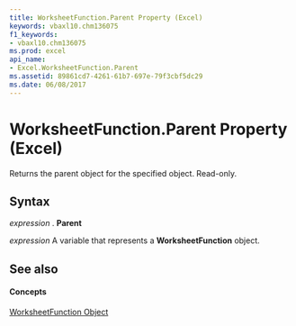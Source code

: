 ```yaml
---
title: WorksheetFunction.Parent Property (Excel)
keywords: vbaxl10.chm136075
f1_keywords:
- vbaxl10.chm136075
ms.prod: excel
api_name:
- Excel.WorksheetFunction.Parent
ms.assetid: 89861cd7-4261-61b7-697e-79f3cbf5dc29
ms.date: 06/08/2017
---
```



# WorksheetFunction.Parent Property (Excel)

Returns the parent object for the specified object. Read-only.


## Syntax

 _expression_ . **Parent**

 _expression_ A variable that represents a **WorksheetFunction** object.


## See also


#### Concepts


[WorksheetFunction Object](Excel.WorksheetFunction.md)

